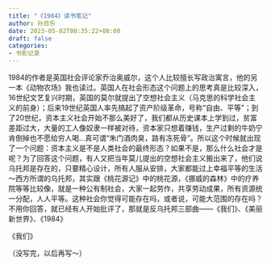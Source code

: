 ```yaml
---
title: "《1984》读书笔记"
author: 孙百乐
date: 2023-05-02T00:35:22+08:00
draft: false
categories: 
- 书影记录
---
```


1984的作者是英国社会评论家乔治奥威尔，这个人比较擅长写政治寓言，他的另一本《动物农场》我也读过。英国人在社会形态这个问题上的思考真是比较深入，16世纪文艺复兴时期，英国的莫尔就提出了空想社会主义（马克思的科学社会主义的前身）；后来19世纪英国人率先搞起了资产阶级革命，号称“自由、平等”；到了20世纪，资本主义社会开始不那么美好了，我们都从历史课本上学到过，贫富差距过大，大量的工人像奴隶一样被对待，资本家只想着赚钱，生产过剩的牛奶宁肯倒掉也不愿给穷人喝...真可谓“朱门酒肉臭，路有冻死骨”。所以这个时候就出现了一个问题：资本主义是不是人类社会的最终形态？如果不是，那么什么社会才是呢？为了回答这个问题，有人又把当年莫儿提出的空想社会主义搬出来了，他们说乌托邦是存在的，只要精心设计，所有人服从安排，大家都能过上幸福平等的生活～西方所谓的乌托邦，其实跟《桃花源记》中的桃花源，《挪威的森林》中的疗养院等等比较像，就是一种公有制社会，大家一起劳作，共享劳动成果，所有资源统一分配，人人平等。这种社会你觉得可能存在吗，或者说，可能大范围的存在吗？不用你回答，就已经有人开始批评了，那就是反乌托邦三部曲——《我们》、《美丽新世界》、《1984》

《我们》

（没写完，以后再写～）
